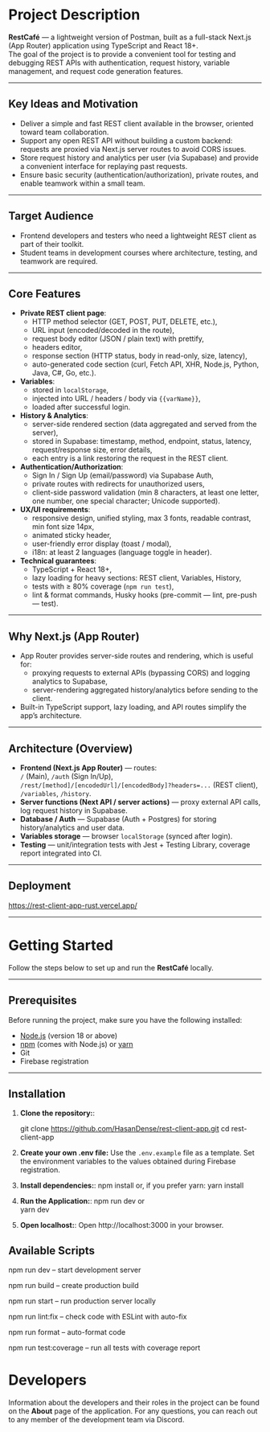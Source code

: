 # Project Description

**RestCafé** — a lightweight version of Postman, built as a full-stack Next.js (App Router) application using TypeScript and React 18+.  
The goal of the project is to provide a convenient tool for testing and debugging REST APIs with authentication, request history, variable management, and request code generation features.

---

## Key Ideas and Motivation
- Deliver a simple and fast REST client available in the browser, oriented toward team collaboration.  
- Support any open REST API without building a custom backend: requests are proxied via Next.js server routes to avoid CORS issues.  
- Store request history and analytics per user (via Supabase) and provide a convenient interface for replaying past requests.  
- Ensure basic security (authentication/authorization), private routes, and enable teamwork within a small team.

---

## Target Audience
- Frontend developers and testers who need a lightweight REST client as part of their toolkit.  
- Student teams in development courses where architecture, testing, and teamwork are required.

---

## Core Features
- **Private REST client page**:
  - HTTP method selector (GET, POST, PUT, DELETE, etc.),
  - URL input (encoded/decoded in the route),
  - request body editor (JSON / plain text) with prettify,
  - headers editor,
  - response section (HTTP status, body in read-only, size, latency),
  - auto-generated code section (curl, Fetch API, XHR, Node.js, Python, Java, C#, Go, etc.).
- **Variables**:
  - stored in `localStorage`,
  - injected into URL / headers / body via `{{varName}}`,
  - loaded after successful login.
- **History & Analytics**:
  - server-side rendered section (data aggregated and served from the server),
  - stored in Supabase: timestamp, method, endpoint, status, latency, request/response size, error details,
  - each entry is a link restoring the request in the REST client.
- **Authentication/Authorization**:
  - Sign In / Sign Up (email/password) via Supabase Auth,
  - private routes with redirects for unauthorized users,
  - client-side password validation (min 8 characters, at least one letter, one number, one special character; Unicode supported).
- **UX/UI requirements**:
  - responsive design, unified styling, max 3 fonts, readable contrast, min font size 14px,
  - animated sticky header,
  - user-friendly error display (toast / modal),
  - i18n: at least 2 languages (language toggle in header).
- **Technical guarantees**:
  - TypeScript + React 18+,
  - lazy loading for heavy sections: REST client, Variables, History,
  - tests with ≥ 80% coverage (`npm run test`),
  - lint & format commands, Husky hooks (pre-commit — lint, pre-push — test).

---

## Why Next.js (App Router)
- App Router provides server-side routes and rendering, which is useful for:
  - proxying requests to external APIs (bypassing CORS) and logging analytics to Supabase,
  - server-rendering aggregated history/analytics before sending to the client.
- Built-in TypeScript support, lazy loading, and API routes simplify the app’s architecture.

---

## Architecture (Overview)
- **Frontend (Next.js App Router)** — routes:  
  `/` (Main), `/auth` (Sign In/Up), `/rest/[method]/[encodedUrl]/[encodedBody]?headers=...` (REST client), `/variables`, `/history`.
- **Server functions (Next API / server actions)** — proxy external API calls, log request history in Supabase.  
- **Database / Auth** — Supabase (Auth + Postgres) for storing history/analytics and user data.  
- **Variables storage** — browser `localStorage` (synced after login).  
- **Testing** — unit/integration tests with Jest + Testing Library, coverage report integrated into CI.

---

## Deployment

https://rest-client-app-rust.vercel.app/

---

# Getting Started

Follow the steps below to set up and run the **RestCafé** locally.

---

## Prerequisites
Before running the project, make sure you have the following installed:

- [Node.js](https://nodejs.org/) (version 18 or above)
- [npm](https://www.npmjs.com/) (comes with Node.js) or [yarn](https://yarnpkg.com/)
- Git
- Firebase registration

---

## Installation

1. **Clone the repository:**:

   git clone https://github.com/HasanDense/rest-client-app.git
   cd rest-client-app

2. **Create your own .env file:** 
    Use the `.env.example` file as a template.
    Set the environment variables to the values obtained during Firebase registration.
  
3. **Install dependencies:**:
    npm install
        or, if you prefer yarn:
    yarn install

4. **Run the Application:**:
    npm run dev
or  
    yarn dev

5. **Open localhost:**:
    Open http://localhost:3000 in your browser.

## Available Scripts

npm run dev – start development server

npm run build – create production build

npm run start – run production server locally

npm run lint:fix – check code with ESLint with auto-fix

npm run format – auto-format code

npm run test:coverage – run all tests with coverage report

# Developers

Information about the developers and their roles in the project can be found on the **About** page of the application.
For any questions, you can reach out to any member of the development team via Discord.
